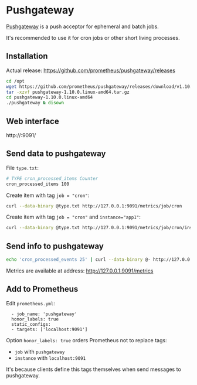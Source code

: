 # Pushgateway

[Pushgateway](https://github.com/prometheus/pushgateway) is a push acceptor for ephemeral and batch jobs.

It's recommended to use it for cron jobs or other short living processes.

## Installation

Actual release: https://github.com/prometheus/pushgateway/releases

```bash
cd /opt
wget https://github.com/prometheus/pushgateway/releases/download/v1.10.0/pushgateway-1.10.0.linux-amd64.tar.gz
tar -xzvf pushgateway-1.10.0.linux-amd64.tar.gz
cd pushgateway-1.10.0.linux-amd64
./pushgateway & disown
```

## Web interface

http://<ip-address>:9091/

## Send data to pushgateway

File `type.txt`:

```bash
# TYPE cron_processed_items Counter
cron_processed_items 100
```

Create item with tag `job = "cron"`:

```bash
curl --data-binary @type.txt http://127.0.0.1:9091/metrics/job/cron
```

Create item with tag `job = "cron"` and `instance="app1"`:

```bash
curl --data-binary @type.txt http://127.0.0.1:9091/metrics/job/cron/instance/app1
```

## Send info to pushgateway

```bash
echo 'cron_processed_events 25' | curl --data-binary @- http://127.0.0.1:9091/metrics/job/cron
```

Metrics are available at address: http://127.0.0.1:9091/metrics

## Add to Prometheus

Edit `prometheus.yml`:

```
  - job_name: 'pushgateway'
  honor_labels: true
  static_configs:
  - targets: ['localhost:9091']
```

Option `honor_labels: true` orders Prometheus not to replace tags: 

- `job` with `pushgateway`
- `instance` with `localhost:9091`

It's because clients define this tags themselves when send messages to pushgateway.
